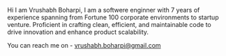 Hi I am Vrushabh Boharpi, I am a softwere enginner with 7 years of experience spanning from Fortune 100 corporate environments to startup venture. Proficient in crafting clean, efficient, and maintainable code to drive innovation and enhance product scalability.

You can reach me on - vrushabh.boharpi@gmail.com
<!---
BVrushabh/BVrushabh is a ✨ special ✨ repository because its `README.md` (this file) appears on your GitHub profile.
You can click the Preview link to take a look at your changes.
--->
